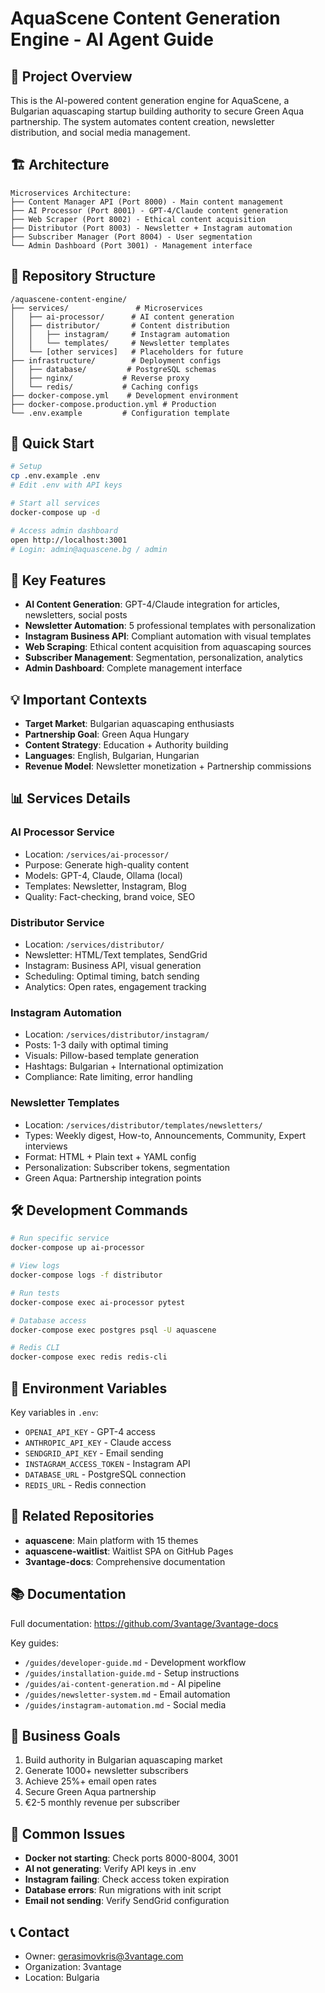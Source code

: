 # AquaScene Content Generation Engine - AI Agent Guide

## 🎯 Project Overview
This is the AI-powered content generation engine for AquaScene, a Bulgarian aquascaping startup building authority to secure Green Aqua partnership. The system automates content creation, newsletter distribution, and social media management.

## 🏗️ Architecture
```
Microservices Architecture:
├── Content Manager API (Port 8000) - Main content management
├── AI Processor (Port 8001) - GPT-4/Claude content generation
├── Web Scraper (Port 8002) - Ethical content acquisition
├── Distributor (Port 8003) - Newsletter + Instagram automation
├── Subscriber Manager (Port 8004) - User segmentation
└── Admin Dashboard (Port 3001) - Management interface
```

## 📁 Repository Structure
```
/aquascene-content-engine/
├── services/               # Microservices
│   ├── ai-processor/      # AI content generation
│   ├── distributor/       # Content distribution
│   │   ├── instagram/     # Instagram automation
│   │   └── templates/     # Newsletter templates
│   └── [other services]   # Placeholders for future
├── infrastructure/        # Deployment configs
│   ├── database/         # PostgreSQL schemas
│   ├── nginx/           # Reverse proxy
│   └── redis/           # Caching configs
├── docker-compose.yml    # Development environment
├── docker-compose.production.yml # Production
└── .env.example         # Configuration template
```

## 🚀 Quick Start
```bash
# Setup
cp .env.example .env
# Edit .env with API keys

# Start all services
docker-compose up -d

# Access admin dashboard
open http://localhost:3001
# Login: admin@aquascene.bg / admin
```

## 🔑 Key Features
- **AI Content Generation**: GPT-4/Claude integration for articles, newsletters, social posts
- **Newsletter Automation**: 5 professional templates with personalization
- **Instagram Business API**: Compliant automation with visual templates
- **Web Scraping**: Ethical content acquisition from aquascaping sources
- **Subscriber Management**: Segmentation, personalization, analytics
- **Admin Dashboard**: Complete management interface

## 💡 Important Contexts
- **Target Market**: Bulgarian aquascaping enthusiasts
- **Partnership Goal**: Green Aqua Hungary
- **Content Strategy**: Education + Authority building
- **Languages**: English, Bulgarian, Hungarian
- **Revenue Model**: Newsletter monetization + Partnership commissions

## 📊 Services Details

### AI Processor Service
- Location: `/services/ai-processor/`
- Purpose: Generate high-quality content
- Models: GPT-4, Claude, Ollama (local)
- Templates: Newsletter, Instagram, Blog
- Quality: Fact-checking, brand voice, SEO

### Distributor Service
- Location: `/services/distributor/`
- Newsletter: HTML/Text templates, SendGrid
- Instagram: Business API, visual generation
- Scheduling: Optimal timing, batch sending
- Analytics: Open rates, engagement tracking

### Instagram Automation
- Location: `/services/distributor/instagram/`
- Posts: 1-3 daily with optimal timing
- Visuals: Pillow-based template generation
- Hashtags: Bulgarian + International optimization
- Compliance: Rate limiting, error handling

### Newsletter Templates
- Location: `/services/distributor/templates/newsletters/`
- Types: Weekly digest, How-to, Announcements, Community, Expert interviews
- Format: HTML + Plain text + YAML config
- Personalization: Subscriber tokens, segmentation
- Green Aqua: Partnership integration points

## 🛠️ Development Commands
```bash
# Run specific service
docker-compose up ai-processor

# View logs
docker-compose logs -f distributor

# Run tests
docker-compose exec ai-processor pytest

# Database access
docker-compose exec postgres psql -U aquascene

# Redis CLI
docker-compose exec redis redis-cli
```

## 📝 Environment Variables
Key variables in `.env`:
- `OPENAI_API_KEY` - GPT-4 access
- `ANTHROPIC_API_KEY` - Claude access
- `SENDGRID_API_KEY` - Email sending
- `INSTAGRAM_ACCESS_TOKEN` - Instagram API
- `DATABASE_URL` - PostgreSQL connection
- `REDIS_URL` - Redis connection

## 🔗 Related Repositories
- **aquascene**: Main platform with 15 themes
- **aquascene-waitlist**: Waitlist SPA on GitHub Pages
- **3vantage-docs**: Comprehensive documentation

## 📚 Documentation
Full documentation: https://github.com/3vantage/3vantage-docs

Key guides:
- `/guides/developer-guide.md` - Development workflow
- `/guides/installation-guide.md` - Setup instructions
- `/guides/ai-content-generation.md` - AI pipeline
- `/guides/newsletter-system.md` - Email automation
- `/guides/instagram-automation.md` - Social media

## 🎯 Business Goals
1. Build authority in Bulgarian aquascaping market
2. Generate 1000+ newsletter subscribers
3. Achieve 25%+ email open rates
4. Secure Green Aqua partnership
5. €2-5 monthly revenue per subscriber

## 🐛 Common Issues
- **Docker not starting**: Check ports 8000-8004, 3001
- **AI not generating**: Verify API keys in .env
- **Instagram failing**: Check access token expiration
- **Database errors**: Run migrations with init script
- **Email not sending**: Verify SendGrid configuration

## 📞 Contact
- Owner: gerasimovkris@3vantage.com
- Organization: 3vantage
- Location: Bulgaria